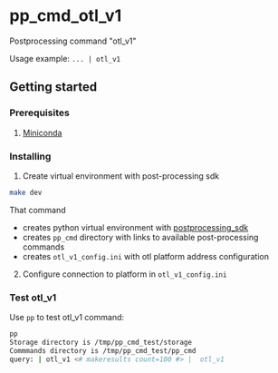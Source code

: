 # pp_cmd_otl_v1
Postprocessing command "otl_v1"

Usage example:
`... | otl_v1`

## Getting started
###  Prerequisites
1. [Miniconda](https://docs.conda.io/en/latest/miniconda.html)

### Installing
1. Create virtual environment with post-processing sdk 
```bash
make dev
```
That command  
- creates python virtual environment with [postprocessing_sdk](https://github.com/ISGNeuroTeam/postprocessing_sdk)
- creates `pp_cmd` directory with links to available post-processing commands
- creates `otl_v1_config.ini` with otl platform address configuration

2. Configure connection to platform in `otl_v1_config.ini`

### Test otl_v1
Use `pp` to test otl_v1 command:  
```bash
pp
Storage directory is /tmp/pp_cmd_test/storage
Commmands directory is /tmp/pp_cmd_test/pp_cmd
query: | otl_v1 <# makeresults count=100 #> |  otl_v1 
```
